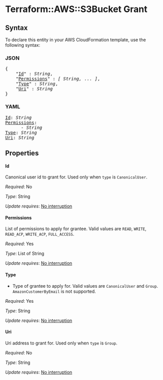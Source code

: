 # Terraform::AWS::S3Bucket Grant

## Syntax

To declare this entity in your AWS CloudFormation template, use the following syntax:

### JSON

<pre>
{
    "<a href="#id" title="Id">Id</a>" : <i>String</i>,
    "<a href="#permissions" title="Permissions">Permissions</a>" : <i>[ String, ... ]</i>,
    "<a href="#type" title="Type">Type</a>" : <i>String</i>,
    "<a href="#uri" title="Uri">Uri</a>" : <i>String</i>
}
</pre>

### YAML

<pre>
<a href="#id" title="Id">Id</a>: <i>String</i>
<a href="#permissions" title="Permissions">Permissions</a>: <i>
      - String</i>
<a href="#type" title="Type">Type</a>: <i>String</i>
<a href="#uri" title="Uri">Uri</a>: <i>String</i>
</pre>

## Properties

#### Id

Canonical user id to grant for. Used only when `type` is `CanonicalUser`.

_Required_: No

_Type_: String

_Update requires_: [No interruption](https://docs.aws.amazon.com/AWSCloudFormation/latest/UserGuide/using-cfn-updating-stacks-update-behaviors.html#update-no-interrupt)

#### Permissions

List of permissions to apply for grantee. Valid values are `READ`, `WRITE`, `READ_ACP`, `WRITE_ACP`, `FULL_ACCESS`.

_Required_: Yes

_Type_: List of String

_Update requires_: [No interruption](https://docs.aws.amazon.com/AWSCloudFormation/latest/UserGuide/using-cfn-updating-stacks-update-behaviors.html#update-no-interrupt)

#### Type

- Type of grantee to apply for. Valid values are `CanonicalUser` and `Group`. `AmazonCustomerByEmail` is not supported.

_Required_: Yes

_Type_: String

_Update requires_: [No interruption](https://docs.aws.amazon.com/AWSCloudFormation/latest/UserGuide/using-cfn-updating-stacks-update-behaviors.html#update-no-interrupt)

#### Uri

Uri address to grant for. Used only when `type` is `Group`.

_Required_: No

_Type_: String

_Update requires_: [No interruption](https://docs.aws.amazon.com/AWSCloudFormation/latest/UserGuide/using-cfn-updating-stacks-update-behaviors.html#update-no-interrupt)

